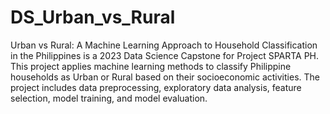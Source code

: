 # DS_Urban_vs_Rural
Urban vs Rural: A Machine Learning Approach to Household Classification in the Philippines is a 2023 Data Science Capstone for Project SPARTA PH. This project applies machine learning methods to classify Philippine households as Urban or Rural based on their socioeconomic activities. The project includes data preprocessing, exploratory data analysis, feature selection, model training, and model evaluation.
